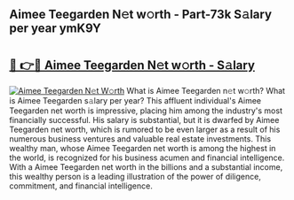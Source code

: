 ## Aimee Teegarden N𝚎t w𝚘rth - Part-73k S𝚊lary per year ymK9Y

# <h2><a href="http://gc0exa5.nevu.top/?p=Aimee+Teegarden">🔗 👉🔴 Aimee Teegarden N𝚎t w𝚘rth - S𝚊lary</a></h2>

[![Aimee Teegarden N𝚎t W𝚘rth](https://i.imgur.com/Oavwk0R.jpeg)](http://gc0exa5.nevu.top/?p=Aimee+Teegarden)
What is Aimee Teegarden n𝚎t w𝚘rth? What is Aimee Teegarden s𝚊lary per year?
This affluent individual's Aimee Teegarden net worth is impressive, placing him among the industry's most financially successful. His salary is substantial, but it is dwarfed by Aimee Teegarden net worth, which is rumored to be even larger as a result of his numerous business ventures and valuable real estate investments. This wealthy man, whose Aimee Teegarden net worth is among the highest in the world, is recognized for his business acumen and financial intelligence. With a Aimee Teegarden net worth in the billions and a substantial income, this wealthy person is a leading illustration of the power of diligence, commitment, and financial intelligence.
